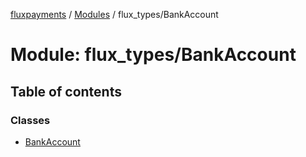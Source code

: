 [fluxpayments](../README.md) / [Modules](../modules.md) / flux\_types/BankAccount

# Module: flux\_types/BankAccount

## Table of contents

### Classes

- [BankAccount](../classes/flux_types_BankAccount.BankAccount.md)
